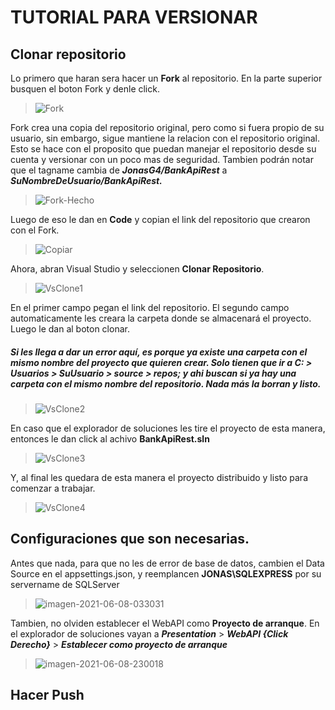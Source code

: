 # TUTORIAL PARA VERSIONAR
## Clonar repositorio

Lo primero que haran sera hacer un **Fork** al repositorio. En la parte superior busquen el boton Fork y denle click.
> <img src="https://i.ibb.co/3kXC4S9/Fork.png" alt="Fork" border="0">

Fork crea una copia del repositorio original, pero como si fuera propio de su usuario, sin embargo, sigue mantiene la relacion con el repositorio original.
Esto se hace con el proposito que puedan manejar el repositorio desde su cuenta y versionar con un poco mas de seguridad. Tambien podrán notar que el tagname cambia de ***JonasG4/BankApiRest*** a ***SuNombreDeUsuario/BankApiRest.*** 
> <img src="https://i.ibb.co/JQ1cX3t/Fork-Hecho.png" alt="Fork-Hecho" border="0">

Luego de eso le dan en **Code** y copian el link del repositorio que crearon con el Fork.
> <img src="https://i.ibb.co/bgxWc43/Copiar.png" alt="Copiar" border="0">

Ahora, abran Visual Studio y seleccionen **Clonar Repositorio**.
> <img src="https://i.ibb.co/SvMhsnB/VsClone1.png" alt="VsClone1" border="0">

En el primer campo pegan el link del repositorio. El segundo campo automaticamente les creara la carpeta donde se almacenará el proyecto. Luego le dan al boton clonar. 
##### Si les llega a dar un error aquí, es porque ya existe una carpeta con el mismo nombre del proyecto que quieren crear. Solo tienen que ir a C: > Usuarios > SuUsuario > source > repos; y ahi buscan si ya hay una carpeta con el mismo nombre del repositorio. Nada más la borran y listo.  
> <img src="https://i.ibb.co/xJTJc4r/VsClone2.png" alt="VsClone2" border="0">

En caso que el explorador de soluciones les tire el proyecto de esta manera, entonces le dan click al achivo **BankApiRest.sln**
> <img src="https://i.ibb.co/vDb9R8T/VsClone3.png" alt="VsClone3" border="0">

Y, al final les quedara de esta manera el proyecto distribuido y listo para comenzar a trabajar. 
> <img src="https://i.ibb.co/yhzBZJp/VsClone4.png" alt="VsClone4" border="0">

## Configuraciones que son necesarias.
Antes que nada, para que no les de error de base de datos, cambien el Data Source en el appsettings.json, y reemplancen **JONAS\\SQLEXPRESS** por su servername de SQLServer
> <img src="https://i.ibb.co/QDW0W5M/imagen-2021-06-08-033031.png" alt="imagen-2021-06-08-033031" border="0">

Tambien, no olviden establecer el WebAPI como **Proyecto de arranque**. En el explorador de soluciones vayan a ***Presentation*** > ***WebAPI {Click Derecho}*** > ***Establecer como proyecto de arranque***
> <img src="https://i.ibb.co/9g3HPSX/imagen-2021-06-08-230018.png" alt="imagen-2021-06-08-230018" border="0">

## Hacer Push

